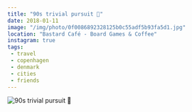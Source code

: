 ```yaml
---
title: "90s trivial pursuit 🧀"
date: 2018-01-11
image: "/img/photo/0f0086892328125b0c55adf5b93fa5d1.jpg"
location: "Bastard Café - Board Games & Coffee"
instagram: true
tags:
 - travel
 - copenhagen
 - denmark
 - cities
 - friends
---
```


![90s trivial pursuit 🧀](/img/photo/0f0086892328125b0c55adf5b93fa5d1.jpg)
